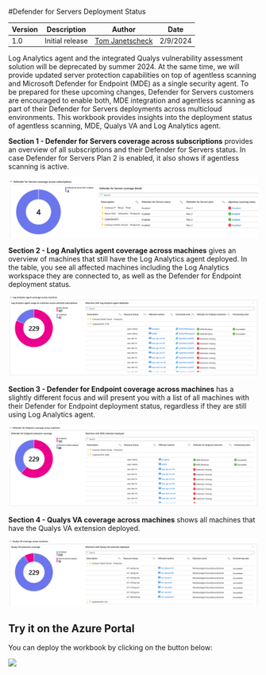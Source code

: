 #Defender for Servers Deployment Status

| Version | Description | Author | Date |
| ------ | ------ | ------ | ------ |
| 1.0 | Initial release | [Tom Janetscheck](https://github.com/tomjanetscheck) | 2/9/2024 |

Log Analytics agent and the integrated Qualys vulnerability assessment solution will be deprecated by summer 2024. At the same time, we will provide updated server protection capabilities on top of agentless scanning and Microsoft Defender for Endpoint (MDE) as a single security agent. To be prepared for these upcoming changes, Defender for Servers customers are encouraged to enable both, MDE integration and agentless scanning as part of their Defender for Servers deployments across multicloud environments. This workbook provides insights into the deployment status of agentless scanning, MDE, Qualys VA and Log Analytics agent.

**Section 1 - Defender for Servers coverage across subscriptions**  provides an overview of all subscriptions and their Defender for Servers status. In case Defender for Servers Plan 2 is enabled, it also shows if agentless scanning is active.

![Section1](./section1.png)

**Section 2 - Log Analytics agent coverage across machines** gives an overview of machines that still have the Log Analytics agent deployed. In the table, you see all affected machines including the Log Analytics workspace they are connected to, as well as the Defender for Endpoint deployment status.

![Section2](./section2.png)

**Section 3 - Defender for Endpoint coverage across machines** has a slightly different focus and will present you with a list of all machines with their Defender for Endpoint deployment status, regardless if they are still using Log Analytics agent.

![Section3](./section3.png)

**Section 4 - Qualys VA coverage across machines** shows all machines that have the Qualys VA extension deployed.

![Section4](./section4.png)

## Try it on the Azure Portal

You can deploy the workbook by clicking on the button below:

<a href="https://aka.ms/AAp27t4" target="_blank"><img src="https://aka.ms/deploytoazurebutton"/></a>